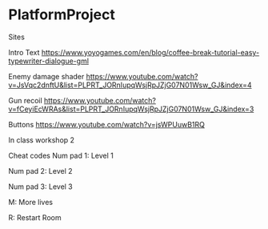 # PlatformProject

Sites

Intro Text
https://www.yoyogames.com/en/blog/coffee-break-tutorial-easy-typewriter-dialogue-gml

Enemy damage shader
https://www.youtube.com/watch?v=JsVqc2dnftU&list=PLPRT_JORnIupqWsjRpJZjG07N01Wsw_GJ&index=4

Gun recoil
https://www.youtube.com/watch?v=fCeyiEcWRAs&list=PLPRT_JORnIupqWsjRpJZjG07N01Wsw_GJ&index=3

Buttons
https://www.youtube.com/watch?v=jsWPUuwB1RQ

In class workshop 2


Cheat codes
Num pad 1: Level 1

Num pad 2: Level 2

Num pad 3: Level 3

M: More lives 

R: Restart Room
